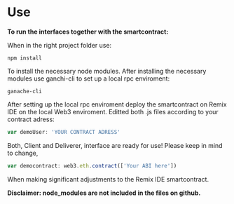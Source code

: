 # Use

**To run the interfaces together with the smartcontract:**

When in the right project folder use:
```node
npm install
```
To install the necessary node modules. After installing the necessary modules use ganchi-cli to set up a local rpc enviroment:
```node
ganache-cli
```
After setting up the local rpc enviroment deploy the smartcontract on Remix IDE on the local Web3 enviroment.
Editted both .js files according to your contract adress:
```javascript
var demoUser: 'YOUR CONTRACT ADRESS'
```
Both, Client and Deliverer, interface are ready for use! 
Please keep in mind to change,
```javascript
var democontract: web3.eth.contract(['Your ABI here'])
```
When making significant adjustments to the Remix IDE smartcontract.


**Disclaimer: node_modules are not included in the files on github.**
